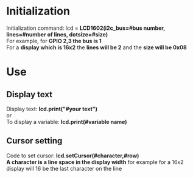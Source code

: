 # Initialization
Initialization command: lcd = __LCD1602(i2c_bus=#bus number, lines=#number of lines, dotsize=#size)__
<br>
For example, for __GPIO 2,3 the bus is 1__
<br>
For a __display which is 16x2__ the __lines will be 2__ and the __size will be 0x08__
# Use
## Display text
Display text: __lcd.print("#your text")__
<br>
or
<br>
To display a variable: __lcd.print(#variable name)__
## Cursor setting
Code to set cursor: __lcd.setCursor(#character,#row)__
<br>
__A character is a line space in the display width__ for example for a 16x2 display will 16 be the last character on the line
